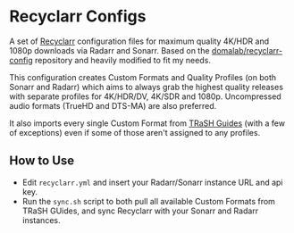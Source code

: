 # Recyclarr Configs

A set of [Recyclarr](https://github.com/recyclarr/recyclarr) configuration files for maximum quality 4K/HDR and 1080p downloads via Radarr and Sonarr. Based on the [domalab/recyclarr-config](https://github.com/domalab/recyclarr-config) repository and heavily modified to fit my needs.

This configuration creates Custom Formats and Quality Profiles (on both Sonarr and Radarr) which aims to always grab the highest quality releases with separate profiles for 4K/HDR/DV, 4K/SDR and 1080p. Uncompressed audio formats (TrueHD and DTS-MA) are also preferred. 

It also imports every single Custom Format from [TRaSH Guides](https://trash-guides.info/)  (with a few of exceptions) even if some of those aren't assigned to any profiles. 

## How to Use
- Edit `recyclarr.yml` and insert your Radarr/Sonarr instance URL and api key.
- Run the `sync.sh` script to both pull all available Custom Formats from TRaSH GUides, and sync Recyclarr with your Sonarr and Radarr instances.
